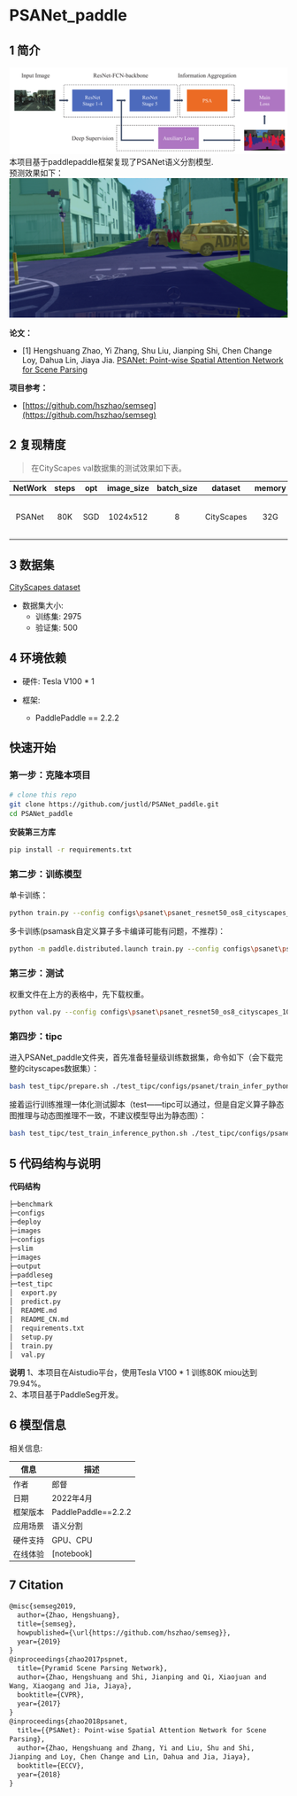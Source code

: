 # PSANet_paddle


## 1 简介
![images](images/network.png)  
本项目基于paddlepaddle框架复现了PSANet语义分割模型.  
预测效果如下：
![example.png](images/example.png)

**论文：**
- [1] Hengshuang Zhao, Yi Zhang, Shu Liu, Jianping Shi, Chen Change Loy, Dahua Lin, Jiaya Jia. [PSANet: Point-wise Spatial Attention Network for Scene Parsing](https://hszhao.github.io/papers/eccv18_psanet.pdf)

**项目参考：**
- [https://github.com/hszhao/semseg](https://github.com/hszhao/semseg)

## 2 复现精度
>在CityScapes val数据集的测试效果如下表。


| NetWork | steps |opt| image_size | batch_size |dataset|memory| card |  mIou  |                               config                               |                             weight                             |            log             |
|:-------:|:-----:| :---: |:----------:|:----------:| :---: | :---: |:----:|:------:|:------------------------------------------------------------------:|:--------------------------------------------------------------:|:--------------------------:|
| PSANet  |  80K  |SGD|  1024x512  |     8      |CityScapes|32G|  1   | 79.94% | [psanet_resnet50_os8_cityscapes_1024x512_80k.yml](configs/psanet/psanet_resnet50_os8_cityscapes_1024x512_80k.yml) | [weight 提取码：2fbf](https://pan.baidu.com/s/1gr1Oqc1kWQ0PwhHYQKv88A) | [log](log/trainer-log.txt) |

## 3 数据集
[CityScapes dataset](https://www.cityscapes-dataset.com/)

- 数据集大小:
    - 训练集: 2975
    - 验证集: 500

## 4 环境依赖
- 硬件: Tesla V100 * 1

- 框架:
    - PaddlePaddle == 2.2.2


## 快速开始

### 第一步：克隆本项目
```bash
# clone this repo
git clone https://github.com/justld/PSANet_paddle.git
cd PSANet_paddle
```

**安装第三方库**
```bash
pip install -r requirements.txt
```


### 第二步：训练模型

单卡训练：
```bash
python train.py --config configs\psanet\psanet_resnet50_os8_cityscapes_1024x512_80k.yml  --do_eval --use_vdl --log_iter 100 --save_interval 4000 --save_dir output
```
多卡训练(psamask自定义算子多卡编译可能有问题，不推荐)：
```bash
python -m paddle.distributed.launch train.py --config configs\psanet\psanet_resnet50_os8_cityscapes_1024x512_80k.yml  --do_eval --use_vdl --log_iter 100 --save_interval 1000 --save_dir output
```

### 第三步：测试
权重文件在上方的表格中，先下载权重。
```bash
python val.py --config configs\psanet\psanet_resnet50_os8_cityscapes_1024x512_80k.yml --model_path {your_model_path}
```

### 第四步：tipc
进入PSANet_paddle文件夹，首先准备轻量级训练数据集，命令如下（会下载完整的cityscapes数据集）：
```bash
bash test_tipc/prepare.sh ./test_tipc/configs/psanet/train_infer_python.txt 'lite_train_lite_infer'
```
接着运行训练推理一体化测试脚本（test——tipc可以通过，但是自定义算子静态图推理与动态图推理不一致，不建议模型导出为静态图）：
```bash
bash test_tipc/test_train_inference_python.sh ./test_tipc/configs/psanet/train_infer_python.txt 'lite_train_lite_infer'
```



## 5 代码结构与说明
**代码结构**
```
├─benchmark  
├─configs  
├─deploy  
├─images  
├─configs  
├─slim  
├─images  
├─output  
├─paddleseg  
├─test_tipc  
│  export.py  
│  predict.py  
│  README.md  
│  README_CN.md  
│  requirements.txt  
│  setup.py  
│  train.py  
│  val.py  
```
**说明**
1、本项目在Aistudio平台，使用Tesla V100 * 1 训练80K miou达到79.94%。  
2、本项目基于PaddleSeg开发。  

## 6 模型信息

相关信息:

| 信息 | 描述                                                                                                                                              |
| --- |-------------------------------------------------------------------------------------------------------------------------------------------------|
| 作者 | 郎督                                                                                                                                              |
| 日期 | 2022年4月                                                                                                                                         |
| 框架版本 | PaddlePaddle==2.2.2                                                                                                                             |
| 应用场景 | 语义分割                                                                                                                                            |
| 硬件支持 | GPU、CPU                                                                                                                                         |
| 在线体验 | [notebook] |


## 7 Citation
```
@misc{semseg2019,
  author={Zhao, Hengshuang},
  title={semseg},
  howpublished={\url{https://github.com/hszhao/semseg}},
  year={2019}
}
@inproceedings{zhao2017pspnet,
  title={Pyramid Scene Parsing Network},
  author={Zhao, Hengshuang and Shi, Jianping and Qi, Xiaojuan and Wang, Xiaogang and Jia, Jiaya},
  booktitle={CVPR},
  year={2017}
}
@inproceedings{zhao2018psanet,
  title={{PSANet}: Point-wise Spatial Attention Network for Scene Parsing},
  author={Zhao, Hengshuang and Zhang, Yi and Liu, Shu and Shi, Jianping and Loy, Chen Change and Lin, Dahua and Jia, Jiaya},
  booktitle={ECCV},
  year={2018}
}
```

